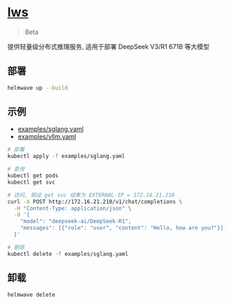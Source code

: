 # [lws](https://github.com/kubernetes-sigs/lws) 

> Beta

提供轻量级分布式推理服务, 适用于部署 DeepSeek V3/R1 671B 等大模型

## 部署

```bash
helmwave up --build
```

## 示例

* [examples/sglang.yaml](examples/sglang.yaml)
* [examples/vllm.yaml](examples/vllm.yaml)

```bash
# 部署
kubectl apply -f examples/sglang.yaml

# 查询
kubectl get pods 
kubectl get svc 

# 访问, 假设 get svc 结果为 EXTERNAL-IP = 172.16.21.210
curl -X POST http://172.16.21.210/v1/chat/completions \
  -H "Content-Type: application/json" \
  -d '{
    "model": "deepseek-ai/DeepSeek-R1",
    "messages": [{"role": "user", "content": "Hello, how are you?"}]
  }'

# 删除
kubectl delete -f examples/sglang.yaml
```

## 卸载

```bash
helmwave delete
```